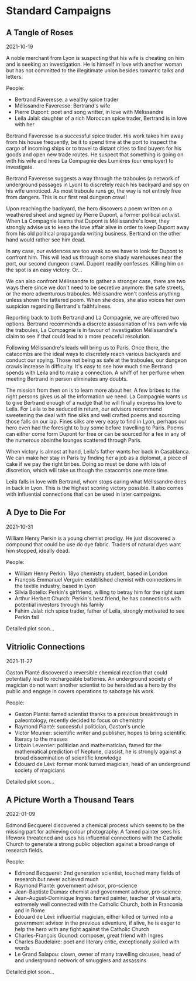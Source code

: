 Standard Campaigns
==================

## A Tangle of Roses
2021-10-19

A noble merchant from Lyon is suspecting that his wife is cheating on him and is seeking an investigation. He is himself in love with another woman but has not committed to the illegitimate union besides romantic talks and letters.

People:
- Bertrand Faveresse: a wealthy spice trader
- Mélissandre Faveresse: Bertrand's wife
- Pierre Dupont: poet and song writter, in love with Mélissandre
- Leila Jalal: daughter of a rich Moroccan spice trader, Bertrand is in love with her

Bertrand Faveresse is a successful spice trader. His work takes him away from his house frequently, be it to spend time at the port to inspect the cargo of incoming ships or to travel to distant cities to find buyers for his goods and open new trade routes. He suspect that something is going on with his wife and hires La Compagnie des Lumières (our employer) to investigate. 

Bertrand Faveresse suggests a way through the traboules (a network of underground passages in Lyon) to discretely reach his backyard and spy on his wife unnoticed. As most traboule runs go, the way is not entirely free from dangers. This is our first real dungeon crawl!

Upon reaching the backyard, the hero discovers a poem written on a weathered sheet and signed by Pierre Dupont, a former political activist. When La Compagnie learns that Dupont is Mélissandre's lover, they strongly advise us to keep the love affair alive in order to keep Dupont away from his old political propaganda writing business. Bertrand on the other hand would rather see him dead.

In any case, our evidences are too weak so we have to look for Dupont to confront him. This will lead us through some shady warehouses near the port, our second dungeon crawl. Dupont readily confesses. Killing him on the spot is an easy victory. Or...

We can also confront Mélissandre to gather a stronger case, there are two ways there since we don't need to be secretive anymore: the safe streets, or the more adventurous traboules. Mélissandre won't confess anything unless shown the tattered poem. When she does, she also voices her own suspicion regarding Bertrand's faithfulness.

Reporting back to both Bertrand and La Compagnie, we are offered two options. Bertrand recommends a discrete assassination of his own wife via the traboules, La Compagnie is in favour of investigation Mélissandre's claim to see if that could lead to a more peaceful resolution.

Following Mélissandre's leads will bring us to Paris. Once there, the catacombs are the ideal ways to discretely reach various backyards and conduct our spying. Those not being as safe at the traboules, our dungeon crawls increase in difficulty. It's easy to see how much time Bertrand spends with Leila and to make a connection. A whiff of her perfume when meeting Bertrand in person eliminates any doubts.

The mission from then on is to learn more about her. A few bribes to the right persons gives us all the information we need. La Compagnie wants us to give Bertrand enough of a nudge that he will finally express his love to Leila. For Leila to be seduced in return, our advisors recommend sweetening the deal with fine silks and well crafted poems and sourcing those falls on our lap. Fines silks are very easy to find in Lyon, perhaps our hero even had the foresight to buy some before travelling to Paris. Poems can either come form Dupont for free or can be sourced for a fee in any of the numerous absinthe lounges scattered through Paris. 

When victory is almost at hand, Leila's father wants her back in Casablanca. We can make her stay in Paris by finding her a job as a diplomat, a piece of cake if we pay the right bribes. Doing so must be done with lots of discretion, which will take us though the catacombs one more time.

Leila falls in love with Bertrand, whom stops caring what Mélissandre does in back in Lyon. This is the highest scoring victory possible. It also comes with influential connections that can be used in later campaigns. 


## A Dye to Die For
2021-10-31

William Henry Perkin is a young chemist prodigy. He just discovered a compound that could be use do dye fabric. Traders of natural dyes want him stopped, ideally dead.

People:
- William Henry Perkin: 18yo chemistry student, based in London
- François Emmanuel Verguin: established chemist with connections in the textile industry, based in Lyon
- Silvia Botello: Perkin's girlfriend, willing to betray him for the right sum
- Arthur Herbert Church: Perkin's best friend, he has connections with potential investors through his family
- Fahim Jalal: rich spice trader, father of Leila, strongly motivated to see Perkin fail

Detailed plot soon...


## Vitriolic Connections
2021-11-27

Gaston Planté discovered a reversible chemical reaction that could potentially lead to rechargeable batteries. An underground society of magician do not want another scientist to be heralded as a hero by the public and engage in covers operations to sabotage his work.

People:
- Gaston Planté: famed scientist thanks to a previous breakthrough in paleontology, recently decided to focus on chemistry
- Raymond Planté: successful politician, Gaston's uncle
- Victor Meunier: scientific writer and publisher, hopes to bring scientific literacy to the masses
- Urbain Leverrier: politician and mathematician, famed for the mathematical prediction of Neptune, classist, he is strongly against a broad dissemination of scientific knowledge
- Édouard de Lévi: former monk turned magician, head of an underground society of magicians

Detailed plot soon...


## A Picture Worth a Thousand Tears
2022-01-09

Edmond Becquerel discovered a chemical process which seems to be the missing part for achieving colour photography. A famed painter sees his lifework threatened and uses his influential connections with the Catholic Church to generate a strong public objection against a broad range of research fields.

People:
- Edmond Becquerel: 2nd generation scientist, touched many fields of research but never achieved much
- Raymond Planté: government advisor, pro-science
- Jean-Baptiste Dumas: chemist and government advisor, pro-science
- Jean-August-Dominique Ingres: famed painter, teacher of visual arts, extremely well connected with the Catholic Church, both in Franconia and in Rome
- Édouard de Lévi: influential magician, either killed or turned into a government advisor in the previous adventure, if alive, he is eager to help the hero with any fight against the Catholic Church
- Charles-François Gounod: composer, great friend with Ingres
- Charles Baudelaire: poet and literary critic, exceptionally skilled with words
- Le Grand Salapou: clown, owner of many travelling circuses, head of and underground network of smugglers and assassins

Detailed plot soon...

